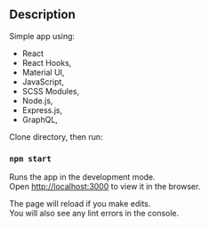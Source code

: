 ## Description

Simple app using:

- React
- React Hooks,
- Material UI,
- JavaScript,
- SCSS Modules,
- Node.js,
- Express.js,
- GraphQL,

Clone directory, then run:

### `npm start`

Runs the app in the development mode.<br />
Open [http://localhost:3000](http://localhost:3000) to view it in the browser.

The page will reload if you make edits.<br />
You will also see any lint errors in the console.
